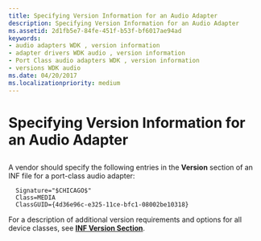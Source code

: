 ```yaml
---
title: Specifying Version Information for an Audio Adapter
description: Specifying Version Information for an Audio Adapter
ms.assetid: 2d1fb5e7-84fe-451f-b53f-bf6017ae94ad
keywords:
- audio adapters WDK , version information
- adapter drivers WDK audio , version information
- Port Class audio adapters WDK , version information
- versions WDK audio
ms.date: 04/20/2017
ms.localizationpriority: medium
---
```


# Specifying Version Information for an Audio Adapter


## <span id="specifying_version_information_for_an_audio_adapter"></span><span id="SPECIFYING_VERSION_INFORMATION_FOR_AN_AUDIO_ADAPTER"></span>


A vendor should specify the following entries in the **Version** section of an INF file for a port-class audio adapter:

```inf
  Signature="$CHICAGO$"
  Class=MEDIA
  ClassGUID={4d36e96c-e325-11ce-bfc1-08002be10318}
```

For a description of additional version requirements and options for all device classes, see [**INF Version Section**](../install/inf-version-section.md).

 

